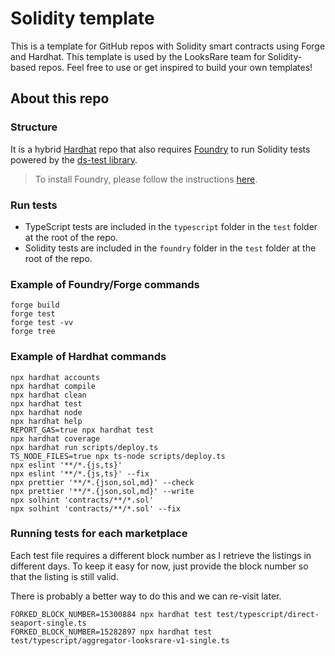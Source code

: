 # Solidity template

This is a template for GitHub repos with Solidity smart contracts using Forge and Hardhat. This template is used by the LooksRare team for Solidity-based repos. Feel free to use or get inspired to build your own templates!

## About this repo

### Structure

It is a hybrid [Hardhat](https://hardhat.org/) repo that also requires [Foundry](https://book.getfoundry.sh/index.html) to run Solidity tests powered by the [ds-test library](https://github.com/dapphub/ds-test/).

> To install Foundry, please follow the instructions [here](https://book.getfoundry.sh/getting-started/installation.html).

### Run tests

- TypeScript tests are included in the `typescript` folder in the `test` folder at the root of the repo.
- Solidity tests are included in the `foundry` folder in the `test` folder at the root of the repo.

### Example of Foundry/Forge commands

```shell
forge build
forge test
forge test -vv
forge tree
```

### Example of Hardhat commands

```shell
npx hardhat accounts
npx hardhat compile
npx hardhat clean
npx hardhat test
npx hardhat node
npx hardhat help
REPORT_GAS=true npx hardhat test
npx hardhat coverage
npx hardhat run scripts/deploy.ts
TS_NODE_FILES=true npx ts-node scripts/deploy.ts
npx eslint '**/*.{js,ts}'
npx eslint '**/*.{js,ts}' --fix
npx prettier '**/*.{json,sol,md}' --check
npx prettier '**/*.{json,sol,md}' --write
npx solhint 'contracts/**/*.sol'
npx solhint 'contracts/**/*.sol' --fix
```

### Running tests for each marketplace

Each test file requires a different block number as I retrieve the listings in different days.
To keep it easy for now, just provide the block number so that the listing is still valid.

There is probably a better way to do this and we can re-visit later.

```shell
FORKED_BLOCK_NUMBER=15300884 npx hardhat test test/typescript/direct-seaport-single.ts
FORKED_BLOCK_NUMBER=15282897 npx hardhat test test/typescript/aggregator-looksrare-v1-single.ts
```
